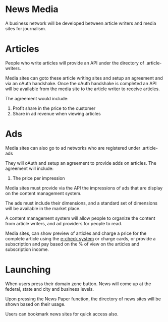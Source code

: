 # News Media

A business network will be developed between article writers and media sites for journalism.

# Articles

People who write articles will provide an API under the directory of .article-writers.

Media sites can goto these article writing sites and setup an agreement and via an oAuth handshake. Once the oAuth handshake is completed an API will be available from the media site to the article writer to receive articles.

The agreement would include:

1. Profit share in the price to the customer
2. Share in ad revenue when viewing articles

# Ads

Media sites can also go to ad networks who are registered under .article-ads

They will oAuth and setup an agreement to provide adds on articles. The agreement will include:

1. The price per impression

Media sites must provide via the API the impressions of ads that are display on the content management system.

The ads must include their dimensions, and a standard set of dimensions will be available in the market place.

A content management system will allow people to organize the content from article writers, and ad providers for people to read.

Media sites, can show preview of articles and charge a price for the complete article using the [e-check system](/e-check/) or charge cards, or provide a subscription and pay based on the % of view on the articles and subscription income.

# Launching

When users press their domain zone button. News will come up at the federal, state and city and business levels.

Upon pressing the News Paper function, the directory of news sites will be shown based on their usage.

Users can bookmark news sites for quick access also.
